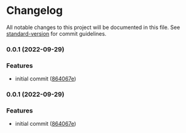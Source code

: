 # Changelog

All notable changes to this project will be documented in this file. See [standard-version](https://github.com/conventional-changelog/standard-version) for commit guidelines.

### 0.0.1 (2022-09-29)


### Features

* initial commit ([864067e](https://github.com/joostvdwsd/yarn-plugins-test/commit/864067eb1880db3091382408da701e2fbd704034))

### 0.0.1 (2022-09-29)


### Features

* initial commit ([864067e](https://github.com/joostvdwsd/yarn-plugins-test/commit/864067eb1880db3091382408da701e2fbd704034))

